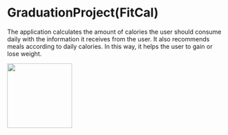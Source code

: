 # GraduationProject(FitCal)
The application calculates the amount of calories the user should consume daily with the information it receives from the user. It also recommends meals according to daily calories. In this way, it helps the user to gain or lose weight.



<img src="![Simulator Screenshot - iPhone 14 - 2024-05-20 at 02-portrait](https://github.com/kaansimseq/GraduationProject/assets/114625102/c852d8d1-0f0c-4490-9f76-4217a6e22f3e)" width="150" height="150" />
